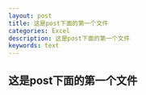 ```yaml
---
layout: post
title: 这是post下面的第一个文件
categories: Excel
description: 这是post下面的第一个文件
keywords: text
---
```


## 这是post下面的第一个文件
